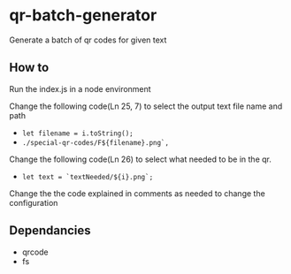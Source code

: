 # qr-batch-generator
 Generate a batch of qr codes for given text

## How to
Run the index.js in a node environment

Change the following code(Ln 25, 7) to select the output text file name and path

- ```let filename = i.toString();```
- ```./special-qr-codes/F${filename}.png`,```

Change the following code(Ln 26) to select what needed to be in the qr.

- ```let text = `textNeeded/${i}.png`;```

Change the the code explained in comments as needed to change the configuration

## Dependancies

- qrcode
- fs